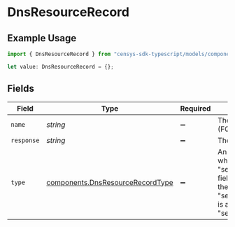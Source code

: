 # DnsResourceRecord

## Example Usage

```typescript
import { DnsResourceRecord } from "censys-sdk-typescript/models/components";

let value: DnsResourceRecord = {};
```

## Fields

| Field                                                                                                                                                                                                                                                      | Type                                                                                                                                                                                                                                                       | Required                                                                                                                                                                                                                                                   | Description                                                                                                                                                                                                                                                |
| ---------------------------------------------------------------------------------------------------------------------------------------------------------------------------------------------------------------------------------------------------------- | ---------------------------------------------------------------------------------------------------------------------------------------------------------------------------------------------------------------------------------------------------------- | ---------------------------------------------------------------------------------------------------------------------------------------------------------------------------------------------------------------------------------------------------------- | ---------------------------------------------------------------------------------------------------------------------------------------------------------------------------------------------------------------------------------------------------------- |
| `name`                                                                                                                                                                                                                                                     | *string*                                                                                                                                                                                                                                                   | :heavy_minus_sign:                                                                                                                                                                                                                                         | The Fully Qualified Domain Name (FQDN) this RR is for.                                                                                                                                                                                                     |
| `response`                                                                                                                                                                                                                                                 | *string*                                                                                                                                                                                                                                                   | :heavy_minus_sign:                                                                                                                                                                                                                                         | The RDATA field of the RR.                                                                                                                                                                                                                                 |
| `type`                                                                                                                                                                                                                                                     | [components.DnsResourceRecordType](../../models/components/dnsresourcerecordtype.md)                                                                                                                                                                       | :heavy_minus_sign:                                                                                                                                                                                                                                         | An enumerated field indicating what type of data is in the "services.dns.additionals.response" field. For example, "A" signifies that the value in "services.dns.additionals.response" is an IPv4 address for the FQDN in "services.dns.additionals.name". |